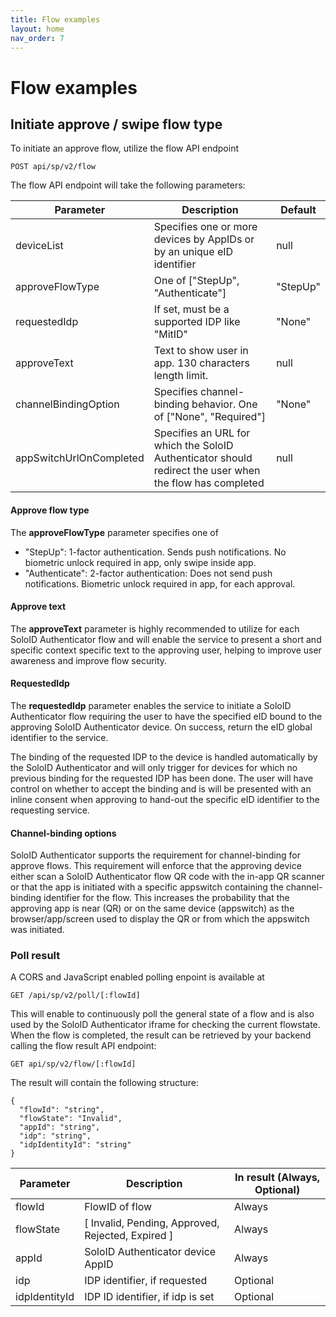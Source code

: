 ```yaml
---
title: Flow examples
layout: home
nav_order: 7
---
```


# Flow examples

## Initiate approve / swipe flow type
To initiate an approve flow, utilize the flow API endpoint
```
POST api/sp/v2/flow
```
The flow API endpoint will take the following parameters:

| Parameter      | Description | Default |
| ----------- | ----------- | ----------- |
| deviceList      | Specifies one or more devices by AppIDs or by an unique eID identifier       | null |
| approveFlowType      | One of ["StepUp", "Authenticate"]       | "StepUp" |
| requestedIdp      | If set, must be a supported IDP like "MitID"       | "None" |
| approveText      | Text to show user in app. 130 characters length limit.       | null |
| channelBindingOption      | Specifies channel-binding behavior. One of ["None", "Required"]       | "None" |
| appSwitchUrlOnCompleted      | Specifies an URL for which the SoloID Authenticator should redirect the user when the flow has completed       | null |

#### Approve flow type
The **approveFlowType** parameter specifies one of
* "StepUp": 1-factor authentication. Sends push notifications. No biometric unlock required in app, only swipe inside app.
* "Authenticate": 2-factor authentication: Does not send push notifications. Biometric unlock required in app, for each approval.

#### Approve text
The **approveText** parameter is highly recommended to utilize for each SoloID Authenticator flow and will enable the service to present a short and specific context specific text to the approving user, helping to improve user awareness and improve flow security.

#### RequestedIdp
The **requestedIdp** parameter enables the service to initiate a SoloID Authenticator flow requiring the user to have the specified eID bound to the approving SoloID Authenticator device. On success, return the eID global identifier to the service.

The binding of the requested IDP to the device is handled automatically by the SoloID Authenticator and will only trigger for devices for which no previous binding for the requested IDP has been done. 
The user will have control on whether to accept the binding and is will be presented with an inline consent when approving to hand-out the specific eID identifier to the requesting service.

#### Channel-binding options
SoloID Authenticator supports the requirement for channel-binding for approve flows. This requirement will enforce that the approving device either scan a SoloID Authenticator flow QR code with the in-app QR scanner or that the app is initiated with a specific appswitch containing the channel-binding identifier for the flow. This increases the probability that the approving app is near (QR) or on the same device (appswitch) as the browser/app/screen used to display the QR or from which the appswitch was initiated.

### Poll result
A CORS and JavaScript enabled polling enpoint is available at
```
GET /api/sp/v2/poll/[:flowId]
```
This will enable to continuously poll the general state of a flow and is also used by the SoloID Authenticator iframe for checking the current flowstate.
When the flow is completed, the result can be retrieved by your backend calling the flow result API endpoint:

```
GET api/sp/v2/flow/[:flowId]
```
The result will contain the following structure:

```
{
  "flowId": "string",
  "flowState": "Invalid",
  "appId": "string",
  "idp": "string",
  "idpIdentityId": "string"
}
```

| Parameter      | Description | In result (Always, Optional) |
| ----------- | ----------- | ----------- |
| flowId      | FlowID of flow       | Always |
| flowState      | [ Invalid, Pending, Approved, Rejected, Expired ]       | Always |
| appId      | SoloID Authenticator device AppID       | Always |
| idp      | IDP identifier, if requested       | Optional |
| idpIdentityId      | IDP ID identifier, if idp is set       | Optional |
